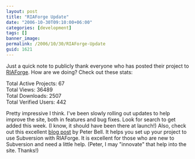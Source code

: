 ```yaml
---
layout: post
title: "RIAForge Update"
date: "2006-10-30T09:10:00+06:00"
categories: [development]
tags: []
banner_image: 
permalink: /2006/10/30/RIAForge-Update
guid: 1621
---
```


Just a quick note to publicly thank everyone who has posted their project to <a href="http://www.riaforge.org">RIAForge</a>. How are we doing? Check out these stats:

Total Active Projects: 67<br />
Total Views: 36489<br />
Total Downloads: 2507<br />
Total Verified Users: 442<br />

Pretty impressive I think. I've been slowly rolling out updates to help improve the site, both in features and bug fixes. Look for search to get added this week. (I know, it should have been there at launch!) Also, check out this excellent <a href="http://www.pbell.com/index.cfm/2006/10/22/Instructions-for-Getting-Started-with-Subversion-on-RIAForge-using-Subclipse">blog post</a> by Peter Bell. It helps you set up your project to use Subversion with RIAForge. It is excellent for those who are new to Subversion and need a little help. (Peter, I may "innovate" that help into the site. Thanks!)
